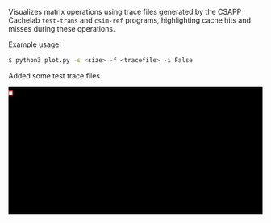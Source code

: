 Visualizes matrix operations using trace files generated by the CSAPP Cachelab `test-trans` and `csim-ref` programs, highlighting cache hits and misses during these operations.

Example usage:

```bash
$ python3 plot.py -s <size> -f <tracefile> -i False
```

Added some test trace files.

![](./img/32x32.gif)
